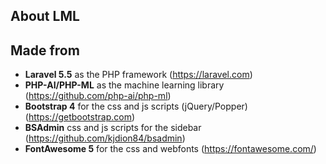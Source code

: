 ## About LML


## Made from

- **Laravel 5.5** as the PHP framework (https://laravel.com)
- **PHP-AI/PHP-ML** as the machine learning library (https://github.com/php-ai/php-ml)
- **Bootstrap 4** for the css and js scripts (jQuery/Popper) (https://getbootstrap.com)
- **BSAdmin** css and js scripts for the sidebar (https://github.com/kjdion84/bsadmin)
- **FontAwesome 5** for the css and webfonts (https://fontawesome.com/)

